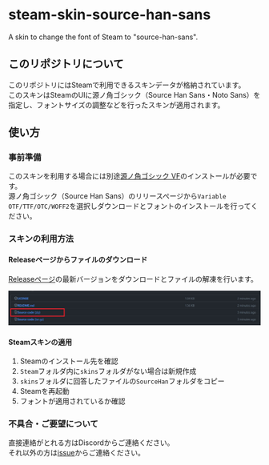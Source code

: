 # steam-skin-source-han-sans

A skin to change the font of Steam to "source-han-sans".

## このリポジトリについて

このリポジトリにはSteamで利用できるスキンデータが格納されています。  
このスキンはSteamのUIに源ノ角ゴシック（Source Han Sans・Noto Sans）を指定し、フォントサイズの調整などを行ったスキンが適用されます。

## 使い方

### 事前準備

このスキンを利用する場合には別途[源ノ角ゴシック VF](https://github.com/adobe-fonts/source-han-sans)のインストールが必要です。  
源ノ角ゴシック（Source Han Sans）のリリースページから`Variable OTF/TTF/OTC/WOFF2`を選択しダウンロードとフォントのインストールを行ってください。

### スキンの利用方法

#### Releaseページからファイルのダウンロード

[Releaseページ](https://github.com/ken7253/steam-skin-source-han-sans/releases)の最新バージョンをダウンロードとファイルの解凍を行います。

![AssetsよりSource code(zip)を選択してダウンロードする](/.assets/download-link.jpg)

#### Steamスキンの適用

1. Steamのインストール先を確認
2. `Steam`フォルダ内に`skins`フォルダがない場合は新規作成
3. `skins`フォルダに回答したファイルの`SourceHan`フォルダをコピー
4. Steamを再起動
5. フォントが適用されているか確認

### 不具合・ご要望について

直接連絡がとれる方はDiscordからご連絡ください。  
それ以外の方は[issue](https://github.com/ken7253/steam-skin-source-han-sans/issues)からご連絡ください。
